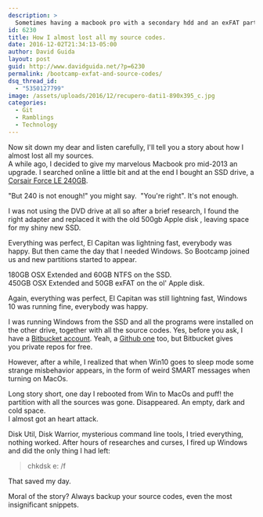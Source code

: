```yaml
---
description: >
  Sometimes having a macbook pro with a secondary hdd and an exFAT partition might almost cause you an heart attack if you use Bootcamp.
id: 6230
title: How I almost lost all my source codes.
date: 2016-12-02T21:34:13-05:00
author: David Guida
layout: post
guid: http://www.davidguida.net/?p=6230
permalink: /bootcamp-exfat-and-source-codes/
dsq_thread_id:
  - "5350127799"
image: /assets/uploads/2016/12/recupero-dati1-890x395_c.jpg
categories:
  - Git
  - Ramblings
  - Technology
---
```

Now sit down my dear and listen carefully, I'll tell you a story about how I almost lost all my sources.  
A while ago, I decided to give my marvelous Macbook pro mid-2013 an upgrade. I searched online a little bit and at the end I bought an SSD drive, a <a href="http://www.corsair.com/it-it/force-series-le-240gb-sata-3-6gbs-ssd" target="_blank">Corsair Force LE 240GB</a>.&nbsp;

"But 240 is not enough!" you might say. &nbsp;"You're right". It's not enough.&nbsp;

I was not using the DVD drive at all so after a brief research, I found the right adapter and replaced it with the old 500gb Apple&nbsp;disk , leaving space for my shiny new SSD.

Everything was perfect,&nbsp;El Capitan was lightning fast, everybody was happy. But then came the day that I needed Windows. So Bootcamp joined us and new partitions started to appear.

180GB OSX Extended and 60GB NTFS on the SSD.  
450GB&nbsp;OSX Extended and 50GB exFAT on the ol' Apple&nbsp;disk.

Again, everything was perfect, El Capitan was still lightning fast, Windows 10 was running fine, everybody was happy.

I was running Windows from the SSD and&nbsp;all the programs were installed on the other drive, together with all the source codes. Yes, before you ask, I have a <a href="https://bitbucket.org/mizrael/" target="_blank">Bitbucket account</a>. Yeah, a <a href="https://github.com/mizrael/" target="_blank">Github one</a> too, but Bitbucket gives you&nbsp;private repos for free.

However, after a while, I realized that when Win10 goes to sleep mode some strange misbehavior appears, in the form of weird SMART messages when turning on MacOs.

Long story short, one day I rebooted from Win to MacOs and puff! the partition with all the sources was gone. Disappeared. An&nbsp;empty, dark and cold space.  
I almost got an heart attack.

Disk Util, Disk Warrior, mysterious command line tools, I tried everything, nothing worked. After hours of researches and curses, I fired up&nbsp;Windows and did the only thing I had left:

> chkdsk e: /f

That saved my day.

Moral of the story?&nbsp;Always backup your source codes, even the most insignificant snippets.

<div class="post-details-footer-widgets">
</div>
